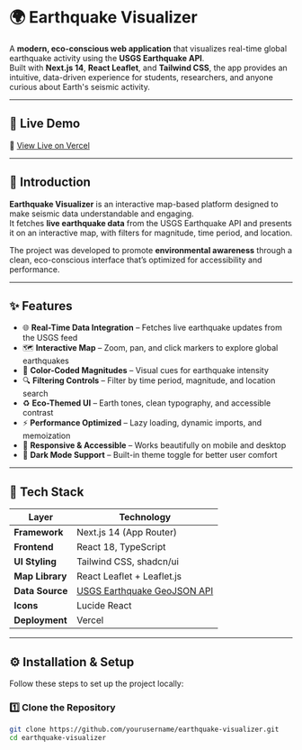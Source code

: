 # 🌍 Earthquake Visualizer

A **modern, eco-conscious web application** that visualizes real-time global earthquake activity using the **USGS Earthquake API**.  
Built with **Next.js 14**, **React Leaflet**, and **Tailwind CSS**, the app provides an intuitive, data-driven experience for students, researchers, and anyone curious about Earth's seismic activity.

---

## 🚀 Live Demo

🔗 [View Live on Vercel](https://v0-earthquake-visualizer.vercel.app/)

---

## 🧭 Introduction

**Earthquake Visualizer** is an interactive map-based platform designed to make seismic data understandable and engaging.  
It fetches **live earthquake data** from the USGS Earthquake API and presents it on an interactive map, with filters for magnitude, time period, and location.

The project was developed to promote **environmental awareness** through a clean, eco-conscious interface that’s optimized for accessibility and performance.

---

## ✨ Features

- 🌐 **Real-Time Data Integration** – Fetches live earthquake updates from the USGS feed  
- 🗺️ **Interactive Map** – Zoom, pan, and click markers to explore global earthquakes  
- 🎨 **Color-Coded Magnitudes** – Visual cues for earthquake intensity  
- 🔍 **Filtering Controls** – Filter by time period, magnitude, and location search  
- ♻️ **Eco-Themed UI** – Earth tones, clean typography, and accessible contrast  
- ⚡ **Performance Optimized** – Lazy loading, dynamic imports, and memoization  
- 🧭 **Responsive & Accessible** – Works beautifully on mobile and desktop  
- 🌙 **Dark Mode Support** – Built-in theme toggle for better user comfort  

---

## 🧩 Tech Stack

| Layer | Technology |
|-------|-------------|
| **Framework** | Next.js 14 (App Router) |
| **Frontend** | React 18, TypeScript |
| **UI Styling** | Tailwind CSS, shadcn/ui |
| **Map Library** | React Leaflet + Leaflet.js |
| **Data Source** | [USGS Earthquake GeoJSON API](https://earthquake.usgs.gov/earthquakes/feed/v1.0/geojson.php) |
| **Icons** | Lucide React |
| **Deployment** | Vercel |

---

## ⚙️ Installation & Setup

Follow these steps to set up the project locally:

### 1️⃣ Clone the Repository
```bash
git clone https://github.com/yourusername/earthquake-visualizer.git
cd earthquake-visualizer
